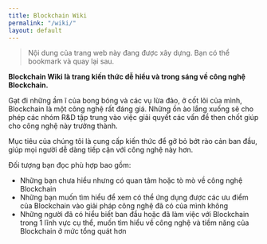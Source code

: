 ```yaml
---
title: Blockchain Wiki
permalink: "/wiki/"
layout: default
---
```


> Nội dung của trang web này đang được xây dựng. Bạn có thể bookmark và quay lại sau.

**Blockchain Wiki là trang kiến thức dễ hiểu và trong sáng về công nghệ Blockchain.**

Gạt đi những ầm ĩ của bong bóng và các vụ lừa đảo, ở cốt lõi của mình, Blockchain là một công nghệ rất đáng giá. Những ồn ào lắng xuống sẽ cho phép các nhóm R&D tập trung vào việc giải quyết các vấn đề then chốt giúp cho công nghệ này trưởng thành.

Mục tiêu của chúng tôi là cung cấp kiến thức để gỡ bỏ bớt rào cản ban đầu, giúp mọi người dễ dàng tiếp cận với công nghệ này hơn.

Đối tượng bạn đọc phù hợp bao gồm:
- Những bạn chưa hiểu nhưng có quan tâm hoặc tò mò về công nghệ Blockchain
- Những bạn muốn tìm hiểu để xem có thể ứng dụng được các ưu điểm của Blockchain vào giải pháp công nghệ đã có của mình không
- Những người đã có hiểu biết ban đầu hoặc đã làm việc với Blockchain trong 1 lĩnh vực cụ thể, muốn tìm hiểu về công nghệ và tiềm năng của Blockchain ở mức tổng quát hơn